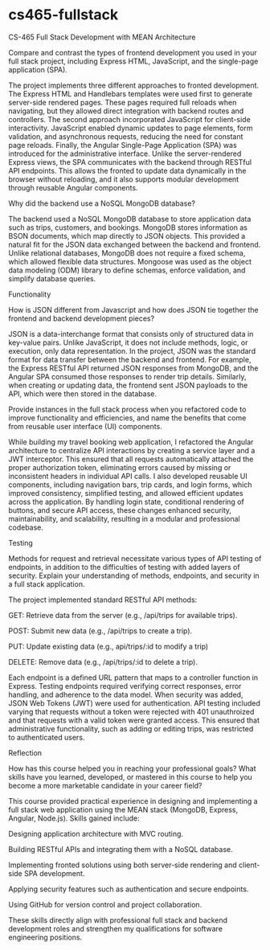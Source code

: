 # cs465-fullstack
CS-465 Full Stack Development with MEAN 
Architecture 

Compare and contrast the types of frontend development you used in your full stack project, including Express HTML, JavaScript, and the single-page application (SPA). 

The project implements three different approaches to fronted development. The Express HTML and Handlebars templates were used first to generate server-side rendered pages. These pages required full reloads when navigating, but they allowed direct integration with backend routes and controllers. The second approach incorporated JavaScript for client-side interactivity. JavaScript enabled dynamic updates to page elements, form validation, and asynchronous requests, reducing the need for constant page reloads. Finally, the Angular Single-Page Application (SPA) was introduced for the administrative interface. Unlike the server-rendered Express views, the SPA communicates with the backend through RESTful API endpoints. This allows the fronted to update data dynamically in the browser without reloading, and it also supports modular development through reusable Angular components.  

Why did the backend use a NoSQL MongoDB database? 

The backend used a NoSQL MongoDB database to store application data such as trips, customers, and bookings. MongoDB stores information as BSON documents, which map directly to JSON objects. This provided a natural fit for the JSON data exchanged between the backend and frontend. Unlike relational databases, MongoDB does not require a fixed schema, which allowed flexible data structures. Mongoose was used as the object data modeling (ODM) library to define schemas, enforce validation, and simplify database queries.   

Functionality 

How is JSON different from Javascript and how does JSON tie together the frontend and backend development pieces? 

JSON is a data-interchange format that consists only of structured data in key-value pairs. Unlike JavaScript, it does not include methods, logic, or execution, only data representation. In the project, JSON was the standard format for data transfer between the backend and frontend. For example, the Express RESTful API returned JSON responses from MongoDB, and the Angular SPA consumed those responses to render trip details. Similarly, when creating or updating data, the frontend sent JSON payloads to the API, which were then stored in the database.   

Provide instances in the full stack process when you refactored code to improve functionality and efficiencies, and name the benefits that come from reusable user interface (UI) components. 

While building my travel booking web application, I refactored the Angular architecture to centralize API interactions by creating a service layer and a JWT interceptor. This ensured that all requests automatically attached the proper authorization token, eliminating errors caused by missing or inconsistent headers in individual API calls. I also developed reusable UI components, including navigation bars, trip cards, and login forms, which improved consistency, simplified testing, and allowed efficient updates across the application. By handling login state, conditional rendering of buttons, and secure API access, these changes enhanced security, maintainability, and scalability, resulting in a modular and professional codebase.  

Testing 

Methods for request and retrieval necessitate various types of API testing of endpoints, in addition to the difficulties of testing with added layers of security. Explain your understanding of methods, endpoints, and security in a full stack application. 

The project implemented standard RESTful API methods: 

GET: Retrieve data from the server (e.g., /api/trips for available trips). 

POST: Submit new data (e.g., /api/trips to create a trip). 

PUT: Update existing data (e.g., api/trips/:id to modify a trip) 

DELETE: Remove data (e.g., /api/trips/:id to delete a trip). 

Each endpoint is a defined URL pattern that maps to a controller function in Express. Testing endpoints required verifying correct responses, error handling, and adherence to the data model. When security was added, JSON Web Tokens (JWT) were used for authentication. API testing included varying that requests without a token were rejected with 401 unauthroized and that requests with a valid token were granted access. This ensured that administrative functionality, such as adding or editing trips, was restricted to authenticated users.  

Reflection 

How has this course helped you in reaching your professional goals? What skills have you learned, developed, or mastered in this course to help you become a more marketable candidate in your career field? 

This course provided practical experience in designing and implementing a full stack web application using the MEAN stack (MongoDB, Express, Angular, Node.js). Skills gained include:  

Designing application architecture with MVC routing. 

Building RESTful APIs and integrating them with a NoSQL database. 

Implementing fronted solutions using both server-side rendering and client-side SPA development.  

Applying security features such as authentication and secure endpoints.  

Using GitHub for version control and project collaboration.  

These skills directly align with professional full stack and backend development roles and strengthen my qualifications for software engineering positions.  

 
